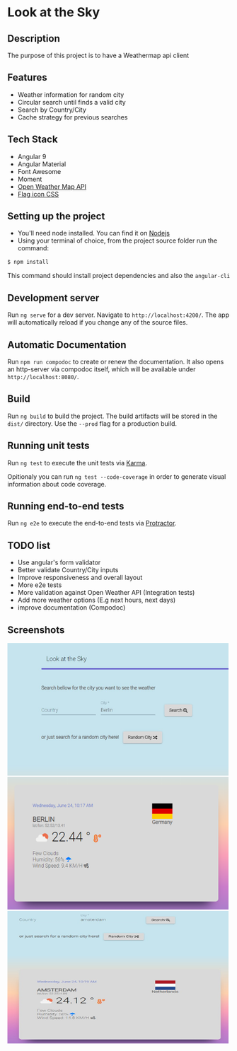 # Look at the Sky

## Description

The purpose of this project is to have a Weathermap api client

## Features

- Weather information for random city
- Circular search until finds a valid city
- Search by Country/City
- Cache strategy for previous searches

## Tech Stack

- Angular 9
- Angular Material
- Font Awesome
- Moment
- [Open Weather Map API](http://openweathermap.org/API#weather)
- [Flag icon CSS](https://github.com/lipis/flag-icon-css)

## Setting up the project

- You'll need node installed. You can find it on [Nodejs](https://nodejs.org/)
- Using your terminal of choice, from the project source folder run the command:

```sh
$ npm install
```

This command should install project dependencies and also the `angular-cli`

## Development server

Run `ng serve` for a dev server. Navigate to `http://localhost:4200/`. The app will automatically reload if you change any of the source files.

## Automatic Documentation

Run `npm run compodoc` to create or renew the documentation. It also opens an http-server via compodoc itself, which will be available under `http://localhost:8080/`.

## Build

Run `ng build` to build the project. The build artifacts will be stored in the `dist/` directory. Use the `--prod` flag for a production build.

## Running unit tests

Run `ng test` to execute the unit tests via [Karma](https://karma-runner.github.io).

Opitionaly you can run `ng test --code-coverage` in order to generate visual information about code coverage.

## Running end-to-end tests

Run `ng e2e` to execute the end-to-end tests via [Protractor](http://www.protractortest.org/).

## TODO list

- Use angular's form validator
- Better validate Country/City inputs
- Improve responsiveness and overall layout
- More e2e tests
- More validation against Open Weather API (Integration tests)
- Add more weather options (E.g next hours, next days)
- improve documentation (Compodoc)

## Screenshots

<img  width="500" height="300" src="screenshots/Screenshot_1.jpg">
<img  width="500" height="300" src="screenshots/Screenshot_2.jpg">
<img  width="500" height="300" src="screenshots/Screenshot_3.jpg">

